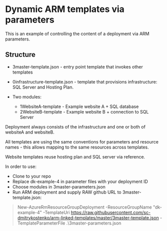 # Dynamic ARM templates via parameters

This is an example of controlling the content of a deployment via ARM parameters.

## Structure

  * 3master-template.json - entry point template that invokes other templates
  * 0infrastructure-template.json - template that provisions infrastructure: SQL Server and Hosting Plan.
  * Two modules:
    
    * 1WebsiteA-template - Example website A + SQL database
    * 2WebsiteB-template - Example website B + connection to SQL Server

Deployment always consists of the infrastructure and one or both of websiteA and websiteB.

All templates are using the same conventions for parameters and resource names - this allows mapping 
to the same resources across templates.

Website templates reuse hosting plan and SQL server via reference.

In order to use:
  * Clone to your repo
  * Replace dk-example-4 in parameter files with your deployment ID
  * Choose modules in 3master-parameters.json
  * Run ARM deployment and supply RAW github URL to 3master-template.json:

   > New-AzureRmResourceGroupDeployment -ResourceGroupName "dk-example-4" -TemplateUri 
   > https://raw.githubusercontent.com/sc-dmitrykostenko/arm-linked-templates/master/3master-template.json -TemplateParameterFile .\3master-parameters.json



